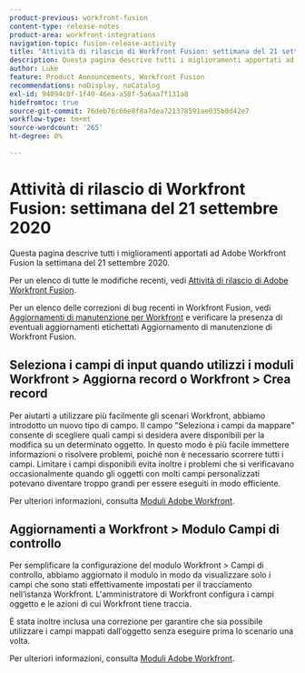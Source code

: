 ```yaml
---
product-previous: workfront-fusion
content-type: release-notes
product-area: workfront-integrations
navigation-topic: fusion-release-activity
title: "Attività di rilascio di Workfront Fusion: settimana del 21 settembre 2020"
description: Questa pagina descrive tutti i miglioramenti apportati ad Adobe Workfront Fusion la settimana del 21 settembre 2020.
author: Luke
feature: Product Announcements, Workfront Fusion
recommendations: noDisplay, noCatalog
exl-id: 94094c0f-1f40-46ea-a58f-5a6aa7f131a8
hidefromtoc: true
source-git-commit: 76deb76c66e8f8a7dea721378591ae035b8d42e7
workflow-type: tm+mt
source-wordcount: '265'
ht-degree: 0%

---
```


# Attività di rilascio di Workfront Fusion: settimana del 21 settembre 2020

Questa pagina descrive tutti i miglioramenti apportati ad Adobe Workfront Fusion la settimana del 21 settembre 2020.

Per un elenco di tutte le modifiche recenti, vedi [Attività di rilascio di Adobe Workfront Fusion](../../../../../product-announcements/product-releases/fusion-release-activity/fusion-release-activity.md).

Per un elenco delle correzioni di bug recenti in Workfront Fusion, vedi [Aggiornamenti di manutenzione per Workfront](https://experienceleague.adobe.com/docs/workfront-known-issues/releases/current-updates.html) e verificare la presenza di eventuali aggiornamenti etichettati Aggiornamento di manutenzione di Workfront Fusion.

## Seleziona i campi di input quando utilizzi i moduli Workfront > Aggiorna record o Workfront > Crea record

Per aiutarti a utilizzare più facilmente gli scenari Workfront, abbiamo introdotto un nuovo tipo di campo. Il campo &quot;Seleziona i campi da mappare&quot; consente di scegliere quali campi si desidera avere disponibili per la modifica su un determinato oggetto. In questo modo è più facile immettere informazioni o risolvere problemi, poiché non è necessario scorrere tutti i campi. Limitare i campi disponibili evita inoltre i problemi che si verificavano occasionalmente quando gli oggetti con molti campi personalizzati potevano diventare troppo grandi per essere eseguiti in modo efficiente.

Per ulteriori informazioni, consulta [Moduli Adobe Workfront](../../../../../workfront-fusion/apps-and-their-modules/workfront-modules.md).

## Aggiornamenti a Workfront > Modulo Campi di controllo

Per semplificare la configurazione del modulo Workfront > Campi di controllo, abbiamo aggiornato il modulo in modo da visualizzare solo i campi che sono stati effettivamente impostati per il tracciamento nell’istanza Workfront. L&#39;amministratore di Workfront configura i campi oggetto e le azioni di cui Workfront tiene traccia.

È stata inoltre inclusa una correzione per garantire che sia possibile utilizzare i campi mappati dall’oggetto senza eseguire prima lo scenario una volta.

Per ulteriori informazioni, consulta [Moduli Adobe Workfront](../../../../../workfront-fusion/apps-and-their-modules/workfront-modules.md).

